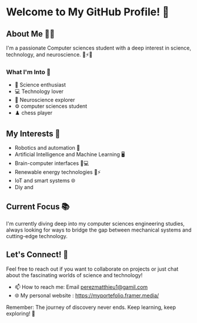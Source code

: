 # Welcome to My GitHub Profile! 👋

## About Me 🧠💡

I'm a passionate Computer sciences student with a deep interest in science, technology, and neuroscience. 🔧⚡🧪

### What I'm Into 🚀

- 🔬 Science enthusiast
- 💻 Technology lover
- 🧠 Neuroscience explorer
- ⚙️ computer sciences student
- ♟️ chess player

## My Interests 🌟

- Robotics and automation 🤖
- Artificial Intelligence and Machine Learning 🖥️
- Brain-computer interfaces 🧠💻
- Renewable energy technologies 🌿⚡
- IoT and smart systems 🌐
- Diy and 

## Current Focus 📚

I'm currently diving deep into my computer sciences engineering studies, always looking for ways to bridge the gap between mechanical systems and cutting-edge technology.

## Let's Connect! 🤝

Feel free to reach out if you want to collaborate on projects or just chat about the fascinating worlds of science and technology!

- 📫 How to reach me: Email perezmatthieu1@gamil.com
- 🌐 My personal website : https://myportefolio.framer.media/

Remember: The journey of discovery never ends. Keep learning, keep exploring! 🌠
